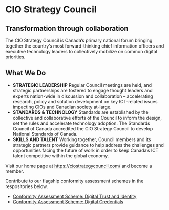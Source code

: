 # CIO Strategy Council
## Transformation through collaboration

The CIO Strategy Council is Canada’s primary national forum bringing together the country’s most forward-thinking chief information officers and executive technology leaders to collectively mobilize on common digital priorities. 

## What We Do

* **STRATEGIC LEADERSHIP** Regular Council meetings are held, and strategic partnerships are fostered to engage thought leaders and experts nation-wide in discussion and collaboration – accelerating research, policy and solution development on key ICT-related issues impacting CIOs and Canadian society at-large.
* **STANDARDS & TECHNOLOGY** Standards are established by the collective and collaborative efforts of the Council to inform the design, set the rules and accelerate technology  adoption. The Standards Council of Canada accredited the CIO Strategy Council to develop National Standards of Canada.
*  **SKILLS AND TALENT** Working together, Council members and its strategic partners provide guidance to help address the challenges and opportunities facing the future of work in order to keep Canada’s ICT talent competitive within the global economy.

Visit our home page at <https://ciostrategycouncil.com/> and become a member.

Contribute to our flagship conformity assessment schemes in the respositories below.

* [Conformity Assessment Scheme: Digital Trust and Identity](https://github.com/CIOSC/CAS-Digital-Trust-and-Identity)
* [Conformity Assessment Scheme: Digital Credentials](https://github.com/CIOSC/CAS-Digital-Credentials)



